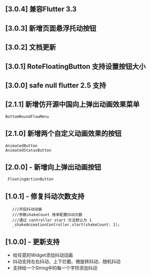 ## [3.0.4] 兼容Flutter 3.3
## [3.0.3] 新增页面悬浮托动按钮
## [3.0.2] 文档更新

## [3.0.1] RoteFloatingButton 支持设置按钮大小

## [3.0.0] safe null flutter 2.5 支持


## [2.1.1] 新增仿开源中国向上弹出动画效果菜单

  ```
  BottomRoundFlowMenu

  ```

## [2.1.0] 新增两个自定义动画效果的按钮

   ```
   AnimatedButton
   AnimatedStatusButton
   ```

## [2.0.0] - 新增向上弹出动画按钮
  ```
   FloatingActionButton
  ```

## [1.0.1] - 修复抖动次数支持
  ```
     ///开启抖动动画
     ///参数shakeCount 用来配置抖动次数
     ///通过 controller start 方法默认为 1
     _shakeAnimationController.start(shakeCount: 1);
  ```

## [1.0.0] - 更新支持

* 给任意的Widget添加抖动动画
* 抖动支持左右抖动、上下拦截、微旋转抖动、随机抖动
* 支持给一个String中的每一个字符添加抖动

